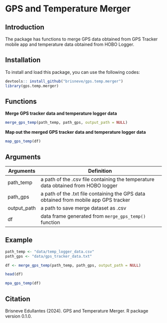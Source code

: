# GPS and Temperature Merger

## Introduction

The package has functions to merge GPS data obtained from GPS Tracker mobile app and temperature data obtained from HOBO Logger.

## Installation

To install and load this package, you can use the following codes:

``` r
devtools:: install_github("brisneve/gps.temp.merger")
library(gps.temp.merger)
```

## Functions

**Merge GPS tracker data and temperature logger data**

``` r
merge_gps_temp(path_temp, path_gps, output_path = NULL)
```

**Map out the merged GPS tracker data and temperature logger data**

``` r
map_gps_temp(df)
```

## Arguments

| Arguments   | Definition                                                                           |
|---------------|---------------------------------------------------------|
| path_temp   | a path of the .csv file containing the temperature data obtained from HOBO logger    |
| path_gps    | a path of the .txt file containing the GPS data obtained from mobile app GPS tracker |
| output_path | a path to save merge dataset as .csv                                                 |
| df          | data frame generated from `merge_gps_temp()` function                                |

## Example

```r
path_temp <- "data/temp_logger_data.csv"
path_gps <- "data/gps_tracker_data.txt"

df <- merge_gps_temp(path_temp, path_gps, output_path = NULL)

head(df)

mpa_gps_temp(df)
```


## Citation

Brisneve Edullantes (2024). GPS and Temperature Merger. R package version 0.1.0.
